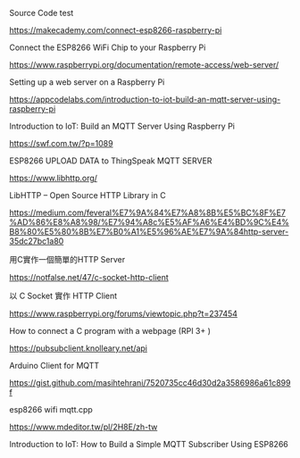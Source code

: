 Source Code test

https://makecademy.com/connect-esp8266-raspberry-pi

Connect the ESP8266 WiFi Chip to your Raspberry Pi

https://www.raspberrypi.org/documentation/remote-access/web-server/

Setting up a web server on a Raspberry Pi

https://appcodelabs.com/introduction-to-iot-build-an-mqtt-server-using-raspberry-pi

Introduction to IoT: Build an MQTT Server Using Raspberry Pi

https://swf.com.tw/?p=1089

ESP8266 UPLOAD DATA to ThingSpeak MQTT SERVER

https://www.libhttp.org/

LibHTTP – Open Source HTTP Library in C

https://medium.com/feveral%E7%9A%84%E7%A8%8B%E5%BC%8F%E7%AD%86%E8%A8%98/%E7%94%A8c%E5%AF%A6%E4%BD%9C%E4%B8%80%E5%80%8B%E7%B0%A1%E5%96%AE%E7%9A%84http-server-35dc27bc1a80

用C實作一個簡單的HTTP Server

https://notfalse.net/47/c-socket-http-client

以 C Socket 實作 HTTP Client

https://www.raspberrypi.org/forums/viewtopic.php?t=237454

How to connect a C program with a webpage (RPI 3+ )

https://pubsubclient.knolleary.net/api

Arduino Client for MQTT

https://gist.github.com/masihtehrani/7520735cc46d30d2a3586986a61c899f

esp8266 wifi mqtt.cpp

https://www.mdeditor.tw/pl/2H8E/zh-tw

Introduction to IoT: How to Build a Simple MQTT Subscriber Using ESP8266
